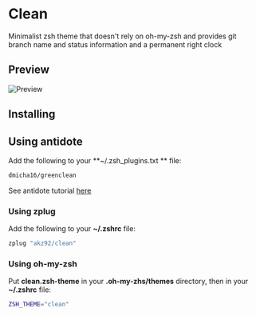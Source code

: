 # Clean

Minimalist zsh theme that doesn't rely on oh-my-zsh and provides git branch name and status information and a permanent right clock

## Preview
![Preview](http://raw.github.com/dmicha16/greenclean/master/img/greenclean.png)

## Installing

## Using antidote

Add the following to your **~/.zsh_plugins.txt ** file:
```bash
dmicha16/greenclean
```

See antidote tutorial [here](https://github.com/mattmc3/antidote?tab=readme-ov-file#usage)

### Using zplug

Add the following to your **~/.zshrc** file:
```bash
zplug "akz92/clean"
```

### Using oh-my-zsh

Put **clean.zsh-theme** in your **.oh-my-zhs/themes** directory, then in your **~/.zshrc** file:

```bash
ZSH_THEME="clean"
```
